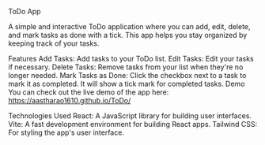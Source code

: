 ToDo App


A simple and interactive ToDo application where you can add, edit, delete, and mark tasks as done with a tick. This app helps you stay organized by keeping track of your tasks.

Features
Add Tasks: Add tasks to your ToDo list.
Edit Tasks: Edit your tasks if necessary.
Delete Tasks: Remove tasks from your list when they're no longer needed.
Mark Tasks as Done: Click the checkbox next to a task to mark it as completed. It will show a tick mark for completed tasks.
Demo
You can check out the live demo of the app here:
https://aastharao1610.github.io/ToDo/

Technologies Used
React: A JavaScript library for building user interfaces.
Vite: A fast development environment for building React apps.
Tailwind CSS: For styling the app's user interface.
